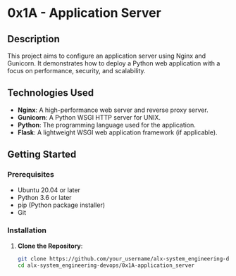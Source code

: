 # 0x1A - Application Server

## Description
This project aims to configure an application server using Nginx and Gunicorn. It demonstrates how to deploy a Python web application with a focus on performance, security, and scalability.

## Technologies Used
- **Nginx**: A high-performance web server and reverse proxy server.
- **Gunicorn**: A Python WSGI HTTP server for UNIX.
- **Python**: The programming language used for the application.
- **Flask**: A lightweight WSGI web application framework (if applicable).

## Getting Started

### Prerequisites
- Ubuntu 20.04 or later
- Python 3.6 or later
- pip (Python package installer)
- Git

### Installation

1. **Clone the Repository**:
   ```bash
   git clone https://github.com/your_username/alx-system_engineering-devops.git
   cd alx-system_engineering-devops/0x1A-application_server
